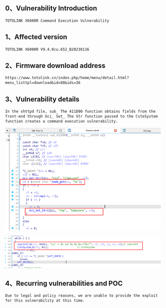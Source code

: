 ## 0、Vulnerability Introduction

```
TOTOLINK X6000R Command Execution Vulnerability
```

## 1、Affected version

```
TOTOLINK X6000R V9.4.0cu.652_B20230116
```

## 2、Firmware download address

```
https://www.totolink.cn/index.php/home/menu/detail.html?menu_listtpl=download&id=88&ids=36
```

## 3、Vulnerability details

```
In the shttpd file, sub_ The 411D00 function obtains fields from the front-end through Uci_ Set_ The Str function passed to the CsteSystem function creates a command execution vulnerability.
```

![image-20231018110926283](upload\image-20231018110926283.png)

![image-20231018110940148](upload\image-20231018110940148.png)

## 4、Recurring vulnerabilities and POC

```
Due to legal and policy reasons, we are unable to provide the exploit for this vulnerability at this time.
```
